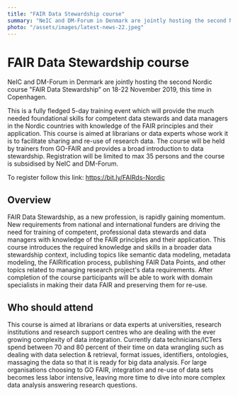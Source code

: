 ```yaml
---
title: "FAIR Data Stewardship course"
summary: "NeIC and DM-Forum in Denmark are jointly hosting the second Nordic course "FAIR Data Stewardship” on 18-22 November 2019, this time in Copenhagen."
photo: "/assets/images/latest-news-22.jpeg"
---
```


FAIR Data Stewardship course
===============================

NeIC and DM-Forum in Denmark are jointly hosting the second Nordic course "FAIR Data Stewardship” on 18-22 November 2019, this time in Copenhagen.

This is a fully fledged 5-day training event which will provide the much needed foundational skills for competent data stewards and data managers in the Nordic countries with knowledge of the FAIR principles and their application. This course is aimed at librarians or data experts whose work it is to facilitate sharing and re-use of research data. The course will be held by trainers from GO-FAIR and provides a broad introduction to data stewardship. Registration will be limited to max 35 persons and the course is subsidised by NeIC and DM-Forum.

To register follow this link: https://bit.ly/FAIRds-Nordic

## Overview
FAIR Data Stewardship, as a new profession, is rapidly gaining momentum. New requirements from national and international funders are driving the need for training of competent, professional data stewards and data managers with knowledge of the FAIR principles and their application. This course introduces the required knowledge and skills in a broader data stewardship context, including topics like semantic data modeling, metadata modeling, the FAIRification process, publishing FAIR Data Points, and other topics related to managing research project's data requirements. After completion of the course participants will be able to work with domain specialists in making their data FAIR and preserving them for re-use.
<br>
## Who should attend
This course is aimed at librarians or data experts at universities, research institutions and research support centres who are dealing with the ever growing complexity of data integration. Currently data technicians/ICTers spend between 70 and 80 percent of their time on data wrangling such as dealing with data selection & retrieval, format issues, identifiers, ontologies, massaging the data so that it is ready for big data analysis. For large organisations choosing to GO FAIR, integration and re-use of data sets becomes less labor intensive, leaving more time to dive into more complex data analysis answering research questions.
